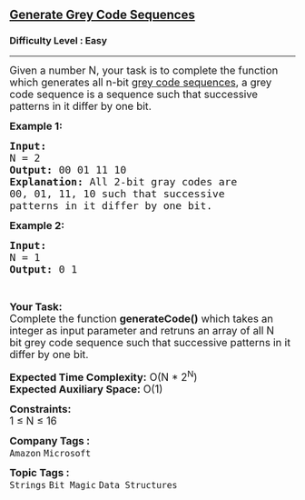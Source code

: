 <h2><a href="https://www.geeksforgeeks.org/problems/generate-grey-code-sequences/1?page=3&category=Arrays,Strings&difficulty=Easy&sortBy=accuracy">Generate Grey Code Sequences</a></h2><h3>Difficulty Level : Easy</h3><hr><div class="problems_problem_content__Xm_eO"><p><span style="font-size:18px">Given a number N, your task is to complete the function which generates all n-bit <a href="https://en.wikipedia.org/wiki/Gray_code">grey code sequences</a>, a grey code sequence is a sequence such that successive patterns in it differ by one bit.</span></p>

<p><span style="font-size:18px"><strong>Example 1:</strong></span></p>

<pre><span style="font-size:18px"><strong>Input:
</strong>N = 2
<strong>Output: </strong>00 01 11 10<strong>
Explanation: </strong>All 2-bit gray codes are
00, 01, 11, 10&nbsp;such that successive
patterns in it differ by one bit.</span>
</pre>

<p><span style="font-size:18px"><strong>Example 2:</strong></span></p>

<pre><span style="font-size:18px"><strong>Input:
</strong>N = 1
<strong>Output: </strong>0 1</span></pre>

<p>&nbsp;</p>

<p><span style="font-size:18px"><strong>Your Task:</strong><br>
Complete the function&nbsp;<strong>generateCode()</strong>&nbsp;which takes an integer as input parameter and retruns an array of&nbsp;all N bit&nbsp;grey code sequence such that successive patterns in it differ by one bit.</span></p>

<p><span style="font-size:18px"><strong>Expected Time Complexity:</strong>&nbsp;O(N * 2<sup>N</sup>)<br>
<strong>Expected Auxiliary Space:</strong>&nbsp;O(1)</span></p>

<p><span style="font-size:18px"><strong>Constraints:</strong><br>
1 ≤ N ≤ 16</span></p>
</div><p><span style=font-size:18px><strong>Company Tags : </strong><br><code>Amazon</code>&nbsp;<code>Microsoft</code>&nbsp;<br><p><span style=font-size:18px><strong>Topic Tags : </strong><br><code>Strings</code>&nbsp;<code>Bit Magic</code>&nbsp;<code>Data Structures</code>&nbsp;